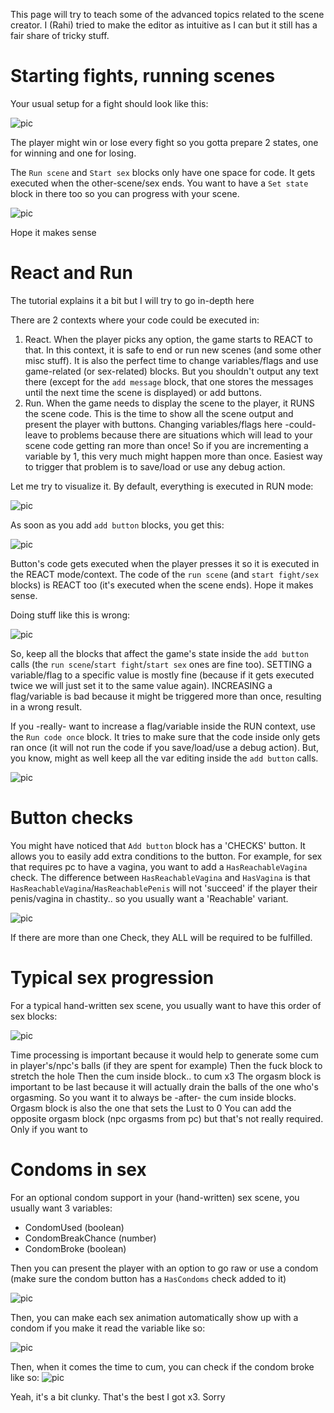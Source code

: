 This page will try to teach some of the advanced topics related to the scene creator. I (Rahi) tried to make the editor as intuitive as I can but it still has a fair share of tricky stuff.

# Starting fights, running scenes
Your usual setup for a fight should look like this:

![pic](https://github.com/user-attachments/assets/4e3d00c0-b9eb-4c7b-b70d-c8c964fc47e0)

The player might win or lose every fight so you gotta prepare 2 states, one for winning and one for losing.

The `Run scene` and `Start sex` blocks only have one space for code. It gets executed when the other-scene/sex ends. You want to have a `Set state` block in there too so you can progress with your scene.

![pic](https://github.com/user-attachments/assets/f023c9ec-3955-42c0-9c41-a13e364b03c2)

Hope it makes sense

# React and Run
The tutorial explains it a bit but I will try to go in-depth here

There are 2 contexts where your code could be executed in:
1. React. When the player picks any option, the game starts to REACT to that. In this context, it is safe to end or run new scenes (and some other misc stuff). It is also the perfect time to change variables/flags and use game-related (or sex-related) blocks. But you shouldn't output any text there (except for the `add message` block, that one stores the messages until the next time the scene is displayed) or add buttons.
2. Run. When the game needs to display the scene to the player, it RUNS the scene code. This is the time to show all the scene output and present the player with buttons. Changing variables/flags here -could- leave to problems because there are situations which will lead to your scene code getting ran more than once! So if you are incrementing a variable by 1, this very much might happen more than once. Easiest way to trigger that problem is to save/load or use any debug action.

Let me try to visualize it. By default, everything is executed in RUN mode:

![pic](https://github.com/user-attachments/assets/eac3b29a-4caa-49eb-a7d4-c5c3bbaaaff6)

As soon as you add `add button` blocks, you get this:

![pic](https://github.com/user-attachments/assets/1036fa2b-9427-44ea-a8a7-e9ecd62aa2b1)

Button's code gets executed when the player presses it so it is executed in the REACT mode/context. The code of the `run scene` (and `start fight/sex` blocks) is REACT too (it's executed when the scene ends). Hope it makes sense.

Doing stuff like this is wrong:

![pic](https://github.com/user-attachments/assets/9c60fa4a-d203-4132-b9f3-58bda15612d9)

So, keep all the blocks that affect the game's state inside the `add button` calls (the `run scene`/`start fight`/`start sex` ones are fine too).
SETTING a variable/flag to a specific value is mostly fine (because if it gets executed twice we will just set it to the same value again). INCREASING a flag/variable is bad because it might be triggered more than once, resulting in a wrong result.

If you -really- want to increase a flag/variable inside the RUN context, use the `Run code once` block. It tries to make sure that the code inside only gets ran once (it will not run the code if you save/load/use a debug action). But, you know, might as well keep all the var editing inside the `add button` calls.

![pic](https://github.com/user-attachments/assets/a601850e-3996-4b14-9b73-c6d6c7fe79d1)

# Button checks
You might have noticed that `Add button` block has a 'CHECKS' button. It allows you to easily add extra conditions to the button. For example, for sex that requires pc to have a vagina, you want to add a `HasReachableVagina` check. The difference between `HasReachableVagina` and `HasVagina` is that `HasReachableVagina`/`HasReachablePenis` will not 'succeed' if the player their penis/vagina in chastity.. so you usually want a 'Reachable' variant.

![pic](https://github.com/user-attachments/assets/16b0defb-9a37-48a4-b3d6-61ac92c9b5a7)

If there are more than one Check, they ALL will be required to be fulfilled.

# Typical sex progression
For a typical hand-written sex scene, you usually want to have this order of sex blocks:

![pic](https://github.com/user-attachments/assets/0f45d130-1494-4f91-a733-8b550ae971f3)

Time processing is important because it would help to generate some cum in player's/npc's balls (if they are spent for example)
Then the fuck block to stretch the hole
Then the cum inside block.. to cum x3
The orgasm block is important to be last because it will actually drain the balls of the one who's orgasming. So you want it to always be -after- the cum inside blocks. Orgasm block is also the one that sets the Lust to 0
You can add the opposite orgasm block (npc orgasms from pc) but that's not really required. Only if you want to

# Condoms in sex
For an optional condom support in your (hand-written) sex scene, you usually want 3 variables:
- CondomUsed (boolean)
- CondomBreakChance (number)
- CondomBroke (boolean)

Then you can present the player with an option to go raw or use a condom (make sure the condom button has a `HasCondoms` check added to it)

![pic](https://github.com/user-attachments/assets/5e72cf5b-6a2a-4c16-af69-4cfe5da15bb2)

Then, you can make each sex animation automatically show up with a condom if you make it read the variable like so:

![pic](https://github.com/user-attachments/assets/e7634888-b020-49d2-83c8-d4a612d68802)

Then, when it comes the time to cum, you can check if the condom broke like so:
![pic](https://github.com/user-attachments/assets/725b7c8d-072e-495f-be32-1934b8046943)

Yeah, it's a bit clunky. That's the best I got x3. Sorry